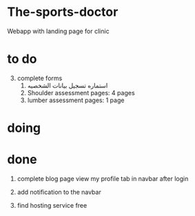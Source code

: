 # The-sports-doctor

Webapp with landing page for clinic


# to do 
3. complete forms 
    1. استماره تسجيل بيانات الشخصيه
    2. Shoulder assessment pages: 4 pages
    3. lumber assessment pages: 1 page
# doing


# done
1. complete blog page
view my profile tab in navbar after login
2. add notification to the navbar 

4. find hosting service free
